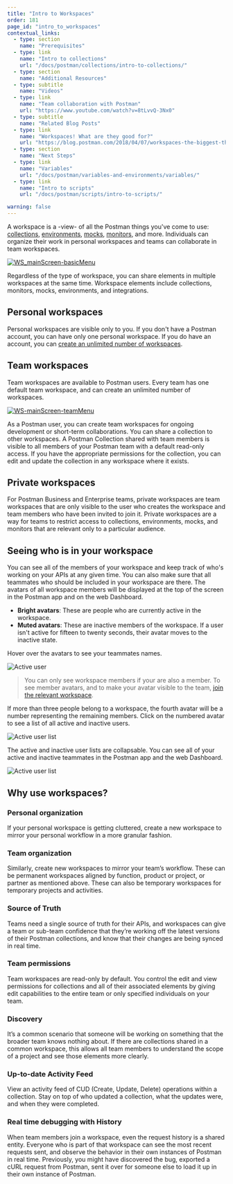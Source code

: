 ```yaml
---
title: "Intro to Workspaces"
order: 181
page_id: "intro_to_workspaces"
contextual_links:
  - type: section
    name: "Prerequisites"
  - type: link
    name: "Intro to collections"
    url: "/docs/postman/collections/intro-to-collections/"
  - type: section
    name: "Additional Resources"
  - type: subtitle
    name: "Videos"
  - type: link
    name: "Team collaboration with Postman"
    url: "https://www.youtube.com/watch?v=8tLvvQ-3Nx0"
  - type: subtitle
    name: "Related Blog Posts"
  - type: link
    name: "Workspaces! What are they good for?"
    url: "https://blog.postman.com/2018/04/07/workspaces-the-biggest-thing-to-hit-postman-this-month/"
  - type: section
    name: "Next Steps"
  - type: link
    name: "Variables"
    url: "/docs/postman/variables-and-environments/variables/"
  - type: link
    name: "Intro to scripts"
    url: "/docs/postman/scripts/intro-to-scripts/"

warning: false
---
```


A workspace is a -view- of all the Postman things you've come to use: [collections](/docs/postman/collections/intro-to-collections/), [environments](/docs/postman/variables-and-environments/variables/), [mocks](/docs/postman/mock-servers/intro-to-mock-servers/), [monitors](/docs/postman/monitors/intro-monitors/), and more. Individuals can organize their work in personal workspaces and teams can collaborate in team workspaces.

[![WS_mainScreen-basicMenu](https://assets.postman.com/postman-docs/Workspaces_Mainscreen.png)](https://assets.postman.com/postman-docs/Workspaces_Mainscreen.png)

Regardless of the type of workspace, you can share elements in multiple workspaces at the same time. Workspace elements include collections, monitors, mocks, environments, and integrations.

## Personal workspaces

Personal workspaces are visible only to you. If you don't have a Postman account, you can have only one personal workspace. If you do have an account, you can [create an unlimited number of workspaces](/docs/postman/workspaces/creating-workspaces/).

## Team workspaces

Team workspaces are available to Postman users. Every team has one default team workspace, and can create an unlimited number of workspaces.

[![WS-mainScreen-teamMenu](https://assets.postman.com/postman-docs/Workspaces_Mainscreen3.png)](https://assets.postman.com/postman-docs/Workspaces_Mainscreen3.png)

As a Postman user, you can create team workspaces for ongoing development or short-term collaborations. You can share a collection to other workspaces. A Postman Collection shared with team members is visible to all members of your Postman team with a default read-only access. If you have the appropriate permissions for the collection, you can edit and update the collection in any workspace where it exists.

## Private workspaces

For Postman Business and Enterprise teams, private workspaces are team workspaces that are only visible to the user who creates the workspace and team members who have been invited to join it. Private workspaces are a way for teams to restrict access to collections, environments, mocks, and monitors that are relevant only to a particular audience.

## Seeing who is in your workspace

You can see all of the members of your workspace and keep track of who's working on your APIs at any given time. You can also make sure that all teammates who should be included in your workspace are there. The avatars of all workspace members will be displayed at the top of the screen in the Postman app and on the web Dashboard.

* **Bright avatars**: These are people who are currently active in the workspace.
* **Muted avatars**: These are inactive members of the workspace. If a user isn't active for fifteen to twenty seconds, their avatar moves to the inactive state.

Hover over the avatars to see your teammates names.

![Active user](https://assets.postman.com/postman-docs/Presence+active+members.jpg)

>You can only see workspace members if your are also a member. To see member avatars, and to make your avatar visible to the team, [join the relevant workspace](/docs/postman/workspaces/using-workspaces/#joining-a-workspace).

 If more than three people belong to a workspace, the fourth avatar will be a number representing the remaining members. Click on the numbered avatar to see a list of all active and inactive users.

![Active user list](https://assets.postman.com/postman-docs/Presence+active+member+list.jpg)

The active and inactive user lists are collapsable. You can see all of your active and inactive teammates in the Postman app and the web Dashboard.  

![Active user list](https://assets.postman.com/postman-docs/Presence+unblurry+colapsed+lists.jpg)

## Why use workspaces?

### Personal organization

If your personal workspace is getting cluttered, create a new workspace to mirror your personal workflow in a more granular fashion.

### Team organization

Similarly, create new workspaces to mirror your team’s workflow. These can be permanent workspaces aligned by function, product or project, or partner as mentioned above. These can also be temporary workspaces for temporary projects and activities.

### Source of Truth

Teams need a single source of truth for their APIs, and workspaces can give a team or sub-team confidence that they’re working off the latest versions of their Postman collections, and know that their changes are being synced in real time.

### Team permissions

Team workspaces are read-only by default. You control the edit and view permissions for collections and all of their associated elements by giving edit capabilities to the entire team or only specified individuals on your team.

### Discovery

It’s a common scenario that someone will be working on something that the broader team knows nothing about. If there are collections shared in a common workspace, this allows all team members to understand the scope of a project and see those elements more clearly.

### Up-to-date Activity Feed

View an activity feed of CUD (Create, Update, Delete) operations within a collection. Stay on top of who updated a collection, what the updates were, and when they were completed.

### Real time debugging with History

When team members join a workspace, even the request history is a shared entity. Everyone who is part of that workspace can see the most recent requests sent, and observe the behavior in their own instances of Postman in real time. Previously, you might have discovered the bug, exported a cURL request from Postman, sent it over for someone else to load it up in their own instance of Postman.
